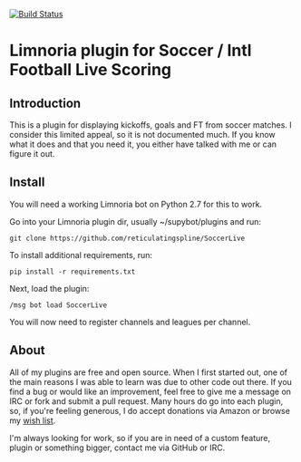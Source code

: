 [![Build Status](https://travis-ci.org/reticulatingspline/SoccerLive.svg?branch=master)](https://travis-ci.org/reticulatingspline/SoccerLive)

# Limnoria plugin for Soccer / Intl Football Live Scoring

## Introduction

This is a plugin for displaying kickoffs, goals and FT from soccer matches. I consider this limited appeal,
so it is not documented much. If you know what it does and that you need it, you either have talked with me
or can figure it out.

## Install

You will need a working Limnoria bot on Python 2.7 for this to work.

Go into your Limnoria plugin dir, usually ~/supybot/plugins and run:

```
git clone https://github.com/reticulatingspline/SoccerLive
```

To install additional requirements, run:

```
pip install -r requirements.txt 
```

Next, load the plugin:

```
/msg bot load SoccerLive
```

You will now need to register channels and leagues per channel.


## About

All of my plugins are free and open source. When I first started out, one of the main reasons I was
able to learn was due to other code out there. If you find a bug or would like an improvement, feel
free to give me a message on IRC or fork and submit a pull request. Many hours do go into each plugin,
so, if you're feeling generous, I do accept donations via Amazon or browse my [wish list](http://amzn.com/w/380JKXY7P5IKE).

I'm always looking for work, so if you are in need of a custom feature, plugin or something bigger, contact me via GitHub or IRC.